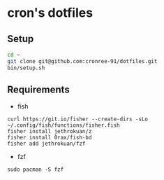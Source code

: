 # cron's dotfiles

## Setup
```sh
cd ~
git clone git@github.com:cronree-91/dotfiles.git
bin/setup.sh
```

## Requirements
- fish
```
curl https://git.io/fisher --create-dirs -sLo ~/.config/fish/functions/fisher.fish
fisher install jethrokuan/z
fisher install 0rax/fish-bd
fisher add jethrokuan/fzf
```
- fzf
```
sudo pacman -S fzf
```